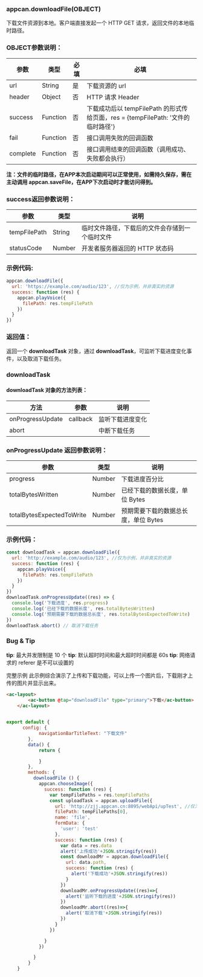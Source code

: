 ### appcan.downloadFile(OBJECT)

下载文件资源到本地。客户端直接发起一个 HTTP GET 请求，返回文件的本地临时路径。

### OBJECT参数说明：

|参数	|类型	|必填	|必填|
|---|----|----|----|
|url|	String|	是	|下载资源的 url|
|header|	Object|	否	|HTTP 请求 Header|
|success	|Function|	否	|下载成功后以 tempFilePath 的形式传给页面，res = {tempFilePath: '文件的临时路径'}|
|fail	|Function|	否	|接口调用失败的回调函数|
|complete	|Function|	否	|接口调用结束的回调函数（调用成功、失败都会执行）|

**注：文件的临时路径，在APP本次启动期间可以正常使用，如需持久保存，需在主动调用 appcan.saveFile，在APP下次启动时才能访问得到。**

### success返回参数说明：

|参数	|类型	|说明|
|----|----|----|
|tempFilePath|	String	|临时文件路径，下载后的文件会存储到一个临时文件|
|statusCode	|Number|	开发者服务器返回的 HTTP 状态码|

### 示例代码:

```javascript
appcan.downloadFile({
  url: 'https://example.com/audio/123', //仅为示例，并非真实的资源
  success: function (res) {
    appcan.playVoice({
      filePath: res.tempFilePath
    })
  }
})
```

### 返回值：

返回一个 **downloadTask** 对象，通过 **downloadTask**，可监听下载进度变化事件，以及取消下载任务。

### downloadTask

#### downloadTask 对象的方法列表：

|方法	|参数	|说明|
|----|----|-----|
|onProgressUpdate|	callback	|监听下载进度变化|
|abort|		|中断下载任务|

### onProgressUpdate 返回参数说明：

|参数|	类型|	说明|
|----|-----|----|
|progress	|Number|	下载进度百分比|
|totalBytesWritten|	Number|	已经下载的数据长度，单位 Bytes|
|totalBytesExpectedToWrite|	Number|	预期需要下载的数据总长度，单位 Bytes

### 示例代码：

```javascript
const downloadTask = appcan.downloadFile({
  url: 'http://example.com/audio/123', //仅为示例，并非真实的资源
  success: function (res) {
    appcan.playVoice({
      filePath: res.tempFilePath
    })
  }
})
downloadTask.onProgressUpdate((res) => {
  console.log('下载进度', res.progress)
  console.log('已经下载的数据长度', res.totalBytesWritten)
  console.log('预期需要下载的数据总长度', res.totalBytesExpectedToWrite)
})
downloadTask.abort() // 取消下载任务
```

### Bug & Tip

**tip**: 最大并发限制是 10 个
**tip**: 默认超时时间和最大超时时间都是 60s
**tip**: 网络请求的 referer 是不可以设置的

完整示例
此示例综合演示了上传和下载功能，可以上传一个图片后，下载刚才上传的图片并显示出来。


```html
<ac-layout>
        <ac-button @tap="downloadFile" type="primary">下载</ac-button>
    </ac-layout>
    
```

```javascript
export default {
      config: {
            navigationBarTitleText: "下载文件"
        },
        data() {
            return {

            }
        },
        methods: {
          downloadFile () {
            appcan.chooseImage({
              success: function (res) {
                var tempFilePaths = res.tempFilePaths
                const uploadTask = appcan.uploadFile({
                  url: 'http://zjj.appcan.cn:8095/webApi/upTest', //仅为示例，非真实的接口地址
                  filePath: tempFilePaths[0],
                  name: 'file',
                  formData: {
                    'user': 'test'
                  },
                  success: function (res) {
                    var data = res.data
                    alert('上传成功'+JSON.stringify(res))
                    const downloadMr = appcan.downloadFile({
                      url: data.path,
                      success: function (res) {
                        alert('下载成功'+JSON.stringify(res))
                      }
                    })
                    downloadMr.onProgressUpdate((res)=>{
                      alert('监听下载的进度'+JSON.stringify(res))
                    })
                    downloadMr.abort((res)=>{
                      alert('取消下载'+JSON.stringify(res))
                    })
                  }
                })

              }
            })

          }
        }
    }
```

